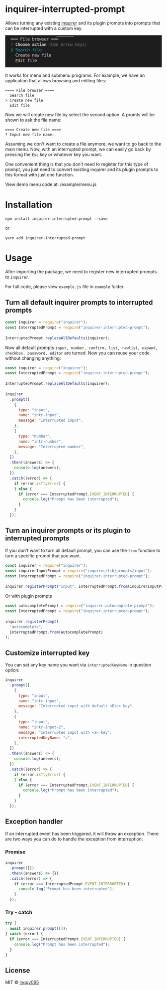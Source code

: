 # inquirer-interrupted-prompt

Allows turning any existing [inquirer](https://github.com/SBoudrias/Inquirer.js) and its plugin prompts into prompts that can be interrupted with a custom key.

![Menu demo](https://raw.githubusercontent.com/lnquy065/inquirer-interrupted-prompt/master/example/demo-menu.gif)

It works for menu and submenu programs. For example, we have an application that allows browsing and editing files:

```
==== File browser ====
  Search file
> Create new file
  Edit file
```

Now we will create new file by select the second option. A promts will be shown to ask the file name:

```
==== Create new file ====
? Input new file name:
```

Assuming we don't want to create a file anymore, we want to go back to the main menu. Now, with an interrupted prompt, we can easily go back by pressing the `Esc` key or whatever key you want.

One convenient thing is that you don't need to register for this type of prompt, you just need to convert existing inquirer and its plugin prompts to this format with just one function.

View demo menu code at: /example/menu.js

# Installation

`npm install inquirer-interrupted-prompt --save`

or

`yarn add inquirer-interrupted-prompt`

# Usage

After importing the package, we need to register new interrupted prompts to `inquirer`.

For full code, please view `example.js` file in `example` folder.

## Turn all default inquirer prompts to interrupted prompts

```javascript
const inquirer = require("inquirer");
const InterruptedPrompt = require("inquirer-interrupted-prompt");

InterruptedPrompt.replaceAllDefaults(inquirer);
```

Now all default prompts `input, number, confirm, list, rawlist, expand, checkbox, password, editor` are turned. Now you can reuse your code without changing anything:

```javascript
const inquirer = require("inquirer");
const InterruptedPrompt = require("inquirer-interrupted-prompt");

InterruptedPrompt.replaceAllDefaults(inquirer);

inquirer
  .prompt([
    {
      type: "input",
      name: "intr-input",
      message: "Interrupted input",
    },
    {
      type: "number",
      name: "intr-number",
      message: "Interrupted number",
    },
  ])
  .then((answers) => {
    console.log(answers);
  })
  .catch((error) => {
    if (error.isTtyError) {
    } else {
      if (error === InterruptedPrompt.EVENT_INTERRUPTED) {
        console.log("Prompt has been interrupted");
      }
    }
  });
```

## Turn an inquirer prompts or its plugin to interrupted prompts

If you don't want to turn all default prompt, you can use the `from` function to turn a specific prompt that you want.

```javascript
const inquirer = require("inquirer");
const inquirerInputPrompt = require("inquirer/lib/prompts/input");
const InterruptedPrompt = require("inquirer-interrupted-prompt");

inquirer.registerPrompt("input", InterruptedPrompt.from(inquirerInputPrompt));
```

Or with plugin prompts

```javascript
const autocompletePrompt = require("inquirer-autocomplete-prompt");
const InterruptedPrompt = require("inquirer-interrupted-prompt");

inquirer.registerPrompt(
  "autocomplete",
  InterruptedPrompt.from(autocompletePrompt)
);
```

## Customize interrupted key

You can set any key name you want via `interruptedKeyName` in question option:

```javascript
inquirer
  .prompt([
    {
      type: "input",
      name: "intr-input",
      message: "Interrupted input with default <Esc> key",
    },
    {
      type: "input",
      name: "intr-input-2",
      message: "Interrupted input with <a> key",
      interruptedKeyName: "a",
    },
  ])
  .then((answers) => {
    console.log(answers);
  })
  .catch((error) => {
    if (error.isTtyError) {
    } else {
      if (error === InterruptedPrompt.EVENT_INTERRUPTED) {
        console.log("Prompt has been interrupted");
      }
    }
  });
```

## Exception handler

If an interrupted event has been triggered, it will throw an exception. There are two ways you can do to handle the exception from interruption:

### Promise

```javascript
inquirer
  .prompt([])
  .then((answers) => {})
  .catch((error) => {
    if (error === InterruptedPrompt.EVENT_INTERRUPTED) {
      console.log("Prompt has been interrupted");
    }
  });
```

### Try - catch

```javascript
try {
  await inquirer.prompt([]);
} catch (error) {
  if (error === InterruptedPrompt.EVENT_INTERRUPTED) {
    console.log("Prompt has been interrupted");
  }
}
```

## License

MIT © [lnquy065](https://github.com/lnquy065)
